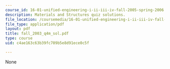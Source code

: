 ```yaml
---
course_id: 16-01-unified-engineering-i-ii-iii-iv-fall-2005-spring-2006
description: Materials and Structures quiz solutions.
file_location: /coursemedia/16-01-unified-engineering-i-ii-iii-iv-fall-2005-spring-2006/c4ae163c63b39fc709b5e8d91ece0c5f_fall_2003_q4m_sol.pdf
file_type: application/pdf
layout: pdf
title: fall_2003_q4m_sol.pdf
type: course
uid: c4ae163c63b39fc709b5e8d91ece0c5f

---
```

None